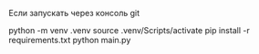 Если запускать через консоль git

python -m venv .venv 
source .venv/Scripts/activate 
pip install -r requirements.txt 
python main.py